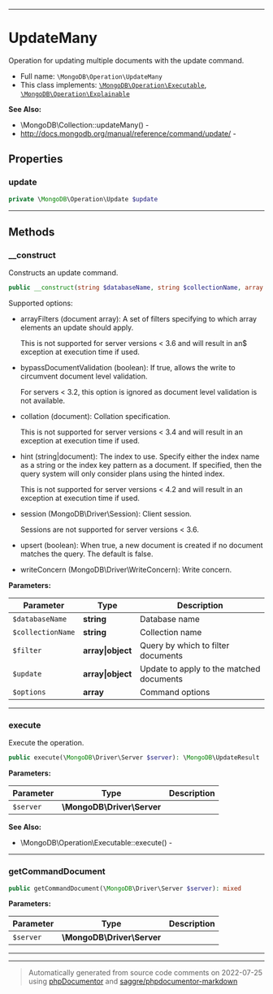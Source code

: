 ***

# UpdateMany

Operation for updating multiple documents with the update command.



* Full name: `\MongoDB\Operation\UpdateMany`
* This class implements:
[`\MongoDB\Operation\Executable`](./Executable.md), [`\MongoDB\Operation\Explainable`](./Explainable.md)

**See Also:**

* \MongoDB\Collection::updateMany() - 
* http://docs.mongodb.org/manual/reference/command/update/ - 



## Properties


### update



```php
private \MongoDB\Operation\Update $update
```






***

## Methods


### __construct

Constructs an update command.

```php
public __construct(string $databaseName, string $collectionName, array|object $filter, array|object $update, array $options = []): mixed
```

Supported options:

* arrayFilters (document array): A set of filters specifying to which
  array elements an update should apply.

  This is not supported for server versions < 3.6 and will result in an$
  exception at execution time if used.

* bypassDocumentValidation (boolean): If true, allows the write to
  circumvent document level validation.

  For servers < 3.2, this option is ignored as document level validation
  is not available.

* collation (document): Collation specification.

  This is not supported for server versions < 3.4 and will result in an
  exception at execution time if used.

* hint (string|document): The index to use. Specify either the index
  name as a string or the index key pattern as a document. If specified,
  then the query system will only consider plans using the hinted index.

  This is not supported for server versions < 4.2 and will result in an
  exception at execution time if used.

* session (MongoDB\Driver\Session): Client session.

  Sessions are not supported for server versions < 3.6.

* upsert (boolean): When true, a new document is created if no document
  matches the query. The default is false.

* writeConcern (MongoDB\Driver\WriteConcern): Write concern.






**Parameters:**

| Parameter | Type | Description |
|-----------|------|-------------|
| `$databaseName` | **string** | Database name |
| `$collectionName` | **string** | Collection name |
| `$filter` | **array&#124;object** | Query by which to filter documents |
| `$update` | **array&#124;object** | Update to apply to the matched documents |
| `$options` | **array** | Command options |




***

### execute

Execute the operation.

```php
public execute(\MongoDB\Driver\Server $server): \MongoDB\UpdateResult
```








**Parameters:**

| Parameter | Type | Description |
|-----------|------|-------------|
| `$server` | **\MongoDB\Driver\Server** |  |



**See Also:**

* \MongoDB\Operation\Executable::execute() - 

***

### getCommandDocument



```php
public getCommandDocument(\MongoDB\Driver\Server $server): mixed
```








**Parameters:**

| Parameter | Type | Description |
|-----------|------|-------------|
| `$server` | **\MongoDB\Driver\Server** |  |




***


***
> Automatically generated from source code comments on 2022-07-25 using [phpDocumentor](http://www.phpdoc.org/) and [saggre/phpdocumentor-markdown](https://github.com/Saggre/phpDocumentor-markdown)
